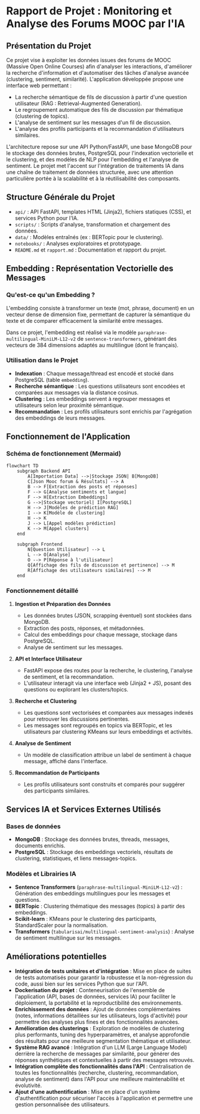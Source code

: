 # Rapport de Projet : Monitoring et Analyse des Forums MOOC par l'IA

## Présentation du Projet

Ce projet vise à exploiter les données issues des forums de MOOC (Massive Open Online Courses) afin d'analyser les interactions, d'améliorer la recherche d'information et d'automatiser des tâches d'analyse avancée (clustering, sentiment, similarité). L'application développée propose une interface web permettant :

- La recherche sémantique de fils de discussion à partir d'une question utilisateur (RAG : Retrieval-Augmented Generation).
- Le regroupement automatique des fils de discussion par thématique (clustering de topics).
- L'analyse de sentiment sur les messages d'un fil de discussion.
- L'analyse des profils participants et la recommandation d'utilisateurs similaires.

L'architecture repose sur une API Python/FastAPI, une base MongoDB pour le stockage des données brutes, PostgreSQL pour l'indexation vectorielle et le clustering, et des modèles de NLP pour l'embedding et l'analyse de sentiment. Le projet met l'accent sur l'intégration de traitements IA dans une chaîne de traitement de données structurée, avec une attention particulière portée à la scalabilité et à la réutilisabilité des composants.

## Structure Générale du Projet

- `api/` : API FastAPI, templates HTML (Jinja2), fichiers statiques (CSS), et services Python pour l'IA.
- `scripts/` : Scripts d'analyse, transformation et chargement des données.
- `data/` : Modèles entraînés (ex : BERTopic pour le clustering).
- `notebooks/` : Analyses exploratoires et prototypage.
- `README.md` et `rapport.md` : Documentation et rapport du projet.

## Embedding : Représentation Vectorielle des Messages

### Qu'est-ce qu'un Embedding ?

L'embedding consiste à transformer un texte (mot, phrase, document) en un vecteur dense de dimension fixe, permettant de capturer la sémantique du texte et de comparer efficacement la similarité entre messages.

Dans ce projet, l'embedding est réalisé via le modèle `paraphrase-multilingual-MiniLM-L12-v2` de `sentence-transformers`, générant des vecteurs de 384 dimensions adaptés au multilingue (dont le français).

### Utilisation dans le Projet

- **Indexation** : Chaque message/thread est encodé et stocké dans PostgreSQL (table `embedding`).
- **Recherche sémantique** : Les questions utilisateurs sont encodées et comparées aux messages via la distance cosinus.
- **Clustering** : Les embeddings servent à regrouper messages et utilisateurs selon leur proximité sémantique.
- **Recommandation** : Les profils utilisateurs sont enrichis par l'agrégation des embeddings de leurs messages.

## Fonctionnement de l'Application

### Schéma de fonctionnement (Mermaid)

```mermaid
flowchart TD
    subgraph Backend API
        A[Importation Data] -->|Stockage JSON| B[MongoDB]
        C[Json Mooc forum & Résultats] --> A
        B --> F[Extraction des posts et réponses]
        F --> G[Analyse sentiments et langue]
        F --> H[Extraction Embeddings]
        G -->|Stockage vectoriel| I[PostgreSQL]
        H --> J[Modèles de prédiction RAG]
        I --> K[Modèle de clustering]
        H --> K
        J --> L[Appel modèles prédiction]
        K --> M[Appel clusters]
    end

    subgraph Frontend
        N[Question Utilisateur] --> L
        L --> O[Analyse]
        O --> P[Réponse à l'utilisateur]
        Q[Affichage des fils de discussion et pertinence] --> M
        R[Affichage des utilisateurs similaires] --> M
    end
```

### Fonctionnement détaillé

1. **Ingestion et Préparation des Données**
    - Les données brutes (JSON, scrapping éventuel) sont stockées dans MongoDB.
    - Extraction des posts, réponses, et métadonnées.
    - Calcul des embeddings pour chaque message, stockage dans PostgreSQL.
    - Analyse de sentiment sur les messages.

2. **API et Interface Utilisateur**
    - FastAPI expose des routes pour la recherche, le clustering, l'analyse de sentiment, et la recommandation.
    - L'utilisateur interagit via une interface web (Jinja2 + JS), posant des questions ou explorant les clusters/topics.

3. **Recherche et Clustering**
    - Les questions sont vectorisées et comparées aux messages indexés pour retrouver les discussions pertinentes.
    - Les messages sont regroupés en topics via BERTopic, et les utilisateurs par clustering KMeans sur leurs embeddings et activités.

4. **Analyse de Sentiment**
    - Un modèle de classification attribue un label de sentiment à chaque message, affiché dans l'interface.

5. **Recommandation de Participants**
    - Les profils utilisateurs sont construits et comparés pour suggérer des participants similaires.

## Services IA et Services Externes Utilisés

### Bases de données

- **MongoDB** : Stockage des données brutes, threads, messages, documents enrichis.
- **PostgreSQL** : Stockage des embeddings vectoriels, résultats de clustering, statistiques, et liens messages-topics.

### Modèles et Librairies IA

- **Sentence Transformers** (`paraphrase-multilingual-MiniLM-L12-v2`) : Génération des embeddings multilingues pour les messages et questions.
- **BERTopic** : Clustering thématique des messages (topics) à partir des embeddings.
- **Scikit-learn** : KMeans pour le clustering des participants, StandardScaler pour la normalisation.
- **Transformers** (`tabularisai/multilingual-sentiment-analysis`) : Analyse de sentiment multilingue sur les messages.

## Améliorations potentielles

- **Intégration de tests unitaires et d'intégration** : Mise en place de suites de tests automatisés pour garantir la robustesse et la non-régression du code, aussi bien sur les services Python que sur l'API.
- **Dockerisation du projet** : Conteneurisation de l'ensemble de l'application (API, bases de données, services IA) pour faciliter le déploiement, la portabilité et la reproductibilité des environnements.
- **Enrichissement des données** : Ajout de données complémentaires (notes, informations détaillées sur les utilisateurs, logs d'activité) pour permettre des analyses plus fines et des fonctionnalités avancées.
- **Amélioration des clusterings** : Exploration de modèles de clustering plus performants, tuning des hyperparamètres, et analyse approfondie des résultats pour une meilleure segmentation thématique et utilisateur.
- **Système RAG avancé** : Intégration d'un LLM (Large Language Model) derrière la recherche de messages par similarité, pour générer des réponses synthétiques et contextuelles à partir des messages retrouvés.
- **Intégration complète des fonctionnalités dans l'API** : Centralisation de toutes les fonctionnalités (recherche, clustering, recommandation, analyse de sentiment) dans l'API pour une meilleure maintenabilité et évolutivité.
- **Ajout d'une authentification** : Mise en place d'un système d'authentification pour sécuriser l'accès à l'application et permettre une gestion personnalisée des utilisateurs.


